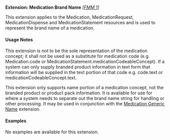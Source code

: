 **Extension: Medication Brand Name** *[[FMM 1](guidance.html)]*

This extension applies to the Medication, MedicationRequest, MedicationDispense and MedicationStatement resources and is used to represent the brand name of a medication.


#### Usage Notes
This extension is not to be the sole representation of the medication concept; it shall not be used as a substitute for medication code (e.g. Medication.code or MedicationStatement.medicationCodeableConcept). If a system can only supply branded product information in text form that information will be supplied in the text portion of that code e.g. code.text or medicationCodeableConcept.text.

This extension only supports name portion of a medication concept, not the branded product or product pack information. It is available for use for where a system needs to separate out the brand name string for handling or other processing. It may be used in conjunction with the [Medication Generic Name](StructureDefinition-medication-generic-name.html) extension.


#### Examples
No examples are available for this extension.

